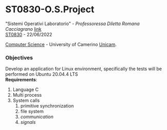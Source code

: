 # ST0830-O.S.Project
"Sistemi Operativi Laboratorio" - _Professoressa Diletta Romana Cacciagrano_ [link](https://computerscience.unicam.it/diletta-cacciagrano)<br>
[ST0830](http://didattica.cs.unicam.it/doku.php?id=didattica:ay2122:so:laboratorio) - 22/06/2022

[Computer Science](https://computerscience.unicam.it/) - University of Camerino [Unicam](https://www.unicam.it/).

### Objectives
Develop an application for Linux environment, specifically the tests will be performed on Ubuntu 20.04.4 LTS   <br>
**Requirements**:
1. Language C 
2. Multi process 
3. System calls
   1. primitive synchronization 
   2. file system
   3. *communication*
   4. *signals*
